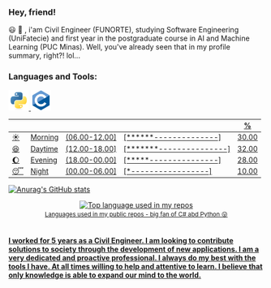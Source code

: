 ### Hey, friend!

 :smiley: :wave:   , i'am Civil Engineer (FUNORTE), studying Software Engineering (UniFatecie) and first year in the postgraduate course in AI and Machine Learning (PUC Minas). Well, you've already seen that in my profile summary, right?! lol...
 

 
<h3 align="left">Languages and Tools:</h3>
 </a> <a href="https://www.python.org" target="_blank"> <img src="https://raw.githubusercontent.com/devicons/devicon/master/icons/python/python-original.svg" alt="python" width="40" height="40"/> </a> <a href="https://www.cprogramming.com/" target="_blank"> <img src="https://raw.githubusercontent.com/devicons/devicon/master/icons/c/c-original.svg" alt="c" width="40" height="40"/>

| | | | |%|
| --- | --- | --- | --- | --- |
| :sunny: | Morning | (06.00-12.00] | [******--------------] | 30.00 |
| :satisfied: | Daytime | (12.00-18.00] | [*******---------------] | 32.00 |
| :moon: | Evening | (18.00-00.00] | [*****---------------] | 28.00 |
| :sleeping: | Night | (00.00-06.00] | [*-----------------] | 10.00 |





![Anurag's GitHub stats](https://github-readme-stats.vercel.app/api?username=CeLo93&theme=radical&show_icons=true)


<div align="center">
  <img width="" src="https://github-readme-stats.vercel.app/api/top-langs/?username=CeLo93&layout=compact&hide_title=1&card_width=300" alt="Top language used in my repos" />
  <br />
  <small>Languages used in my public repos - big fan of C# abd Python 😛</small>
  <br />
  <br />
</div>
  
#### I worked for 5 years as a Civil Engineer. I am looking to contribute solutions to society through the development of new applications. I am a very dedicated and proactive professional. I always do my best with the tools I have. At all times willing to help and attentive to learn. I believe that only knowledge is able to expand our mind to the world.
